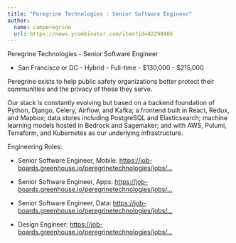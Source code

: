 ```yaml
---
title: "Peregrine Technologies : Senior Software Engineer"
author:
  name: camperegrine
  url: https://news.ycombinator.com/item?id=42298906
---
```

Peregrine Technologies - Senior Software Engineer
 - San Francisco or DC - Hybrid - Full-time - $130,000 - $215,000

Peregrine exists to help public safety organizations better protect their communities and the privacy of those they serve.

Our stack is constantly evolving but based on a backend foundation of Python, Django, Celery, Airflow, and Kafka; a frontend built in React, Redux, and Mapbox; data stores including PostgreSQL and Elasticsearch; machine learning models hosted in Bedrock and Sagemaker; and with AWS, Pulumi, Terraform, and Kubernetes as our underlying infrastructure.

Engineering Roles:

* Senior Software Engineer, Mobile: <a href="https:&#x2F;&#x2F;job-boards.greenhouse.io&#x2F;peregrinetechnologies&#x2F;jobs&#x2F;4437524005" rel="nofollow">https:&#x2F;&#x2F;job-boards.greenhouse.io&#x2F;peregrinetechnologies&#x2F;jobs&#x2F;...</a>

* Senior Software Engineer, Apps: <a href="https:&#x2F;&#x2F;job-boards.greenhouse.io&#x2F;peregrinetechnologies&#x2F;jobs&#x2F;4462544005" rel="nofollow">https:&#x2F;&#x2F;job-boards.greenhouse.io&#x2F;peregrinetechnologies&#x2F;jobs&#x2F;...</a>

* Senior Software Engineer, Data: <a href="https:&#x2F;&#x2F;job-boards.greenhouse.io&#x2F;peregrinetechnologies&#x2F;jobs&#x2F;4462514005" rel="nofollow">https:&#x2F;&#x2F;job-boards.greenhouse.io&#x2F;peregrinetechnologies&#x2F;jobs&#x2F;...</a>

* Design Engineer: <a href="https:&#x2F;&#x2F;job-boards.greenhouse.io&#x2F;peregrinetechnologies&#x2F;jobs&#x2F;4476633005" rel="nofollow">https:&#x2F;&#x2F;job-boards.greenhouse.io&#x2F;peregrinetechnologies&#x2F;jobs&#x2F;...</a>
<JobApplication />
